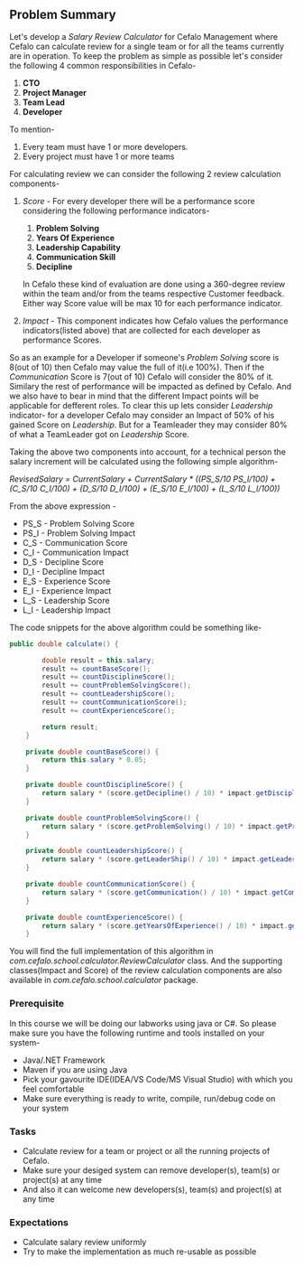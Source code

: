 ## Problem Summary ##
Let's develop a *Salary Review Calculator* for Cefalo Management where Cefalo can calculate review for a single team or for all the teams currently are in operation. 
To keep the problem as simple as possible let's consider the following 4 common responsibilities in Cefalo-

1. **CTO**
2. **Project Manager**
3. **Team Lead**
4. **Developer**

To mention- 
1. Every team must have 1 or more developers.
2. Every project must have 1 or more teams

For calculating review we can consider the following 2 review calculation components-

1. *Score* - For every developer there will be a performance score considering the following performance indicators-
    1. **Problem Solving**
    2. **Years Of Experience**
    3. **Leadership Capability**
    4. **Communication Skill**
    5. **Decipline**

    In Cefalo these kind of evaluation are done using a 360-degree review within the team and/or from the teams respective Customer feedback. 
    Either way Score value will be max 10 for each performance indicator.

2. *Impact* - This component indicates how Cefalo values the performance indicators(listed above) that are collected for each developer as performance Scores. 

So as an example for a Developer if someone's *Problem Solving* score is 8(out of 10) then Cefalo may value the full of it(i.e 100%). 
Then if the *Communication* Score is 7(out of 10) Cefalo will consider the 80% of it. 
Similary the rest of performance will be impacted as defined by Cefalo. 
And we also have to bear in mind that the different Impact points will be applicable for defferent roles. 
To clear this up lets consider *Leadership* indicator- for a developer Cefalo may consider an Impact of 50% of his gained Score on *Leadership*. But for a Teamleader they may consider 80% of what a TeamLeader got on *Leadership* Score.

Taking the above two components into account, for a technical person the salary increment will be calculated using the following simple algorithm-

_RevisedSalary = CurrentSalary + CurrentSalary * ((PS_S/10  PS_I/100) + (C_S/10  C_I/100) + (D_S/10  D_I/100) + (E_S/10  E_I/100) + (L_S/10  L_I/100))_

From the above expression -
* PS_S - Problem Solving Score  
* PS_I -  Problem Solving Impact
* C_S -  Communication Score    
* C_I - Communication Impact
* D_S -  Decipline Score        
* D_I - Decipline Impact
* E_S -  Experience Score
* E_I - Experience Impact
* L_S -  Leadership Score
* L_I - Leadership Impact

The code snippets for the above algorithm could be something like-
```java
public double calculate() {

        double result = this.salary;
        result += countBaseScore();
        result += countDisciplineScore();
        result += countProblemSolvingScore();
        result += countLeadershipScore();
        result += countCommunicationScore();
        result += countExperienceScore();

        return result;
    }

    private double countBaseScore() {
        return this.salary * 0.05;
    }

    private double countDisciplineScore() {
        return salary * (score.getDecipline() / 10) * impact.getDisciplineImpact();
    }

    private double countProblemSolvingScore() {
        return salary * (score.getProblemSolving() / 10) * impact.getProblemSolvingImpact();
    }

    private double countLeadershipScore() {
        return salary * (score.getLeaderShip() / 10) * impact.getLeadershipImpact();
    }

    private double countCommunicationScore() {
        return salary * (score.getCommunication() / 10) * impact.getCommunicationImpact();
    }

    private double countExperienceScore() {
        return salary * (score.getYearsOfExperience() / 10) * impact.getExperienceImpact();
    }
```
You will find the full implementation of this algorithm in _com.cefalo.school.calculator.ReviewCalculator_ class.
And the supporting classes(Impact and Score) of the review calculation components are also available in _com.cefalo.school.calculator_ package.


### Prerequisite ###
In this course we will be doing our labworks using java or C#. So please make sure you have the following runtime and tools installed on your system-
* Java/.NET Framework
* Maven if you are using Java
* Pick your gavourite IDE(IDEA/VS Code/MS Visual Studio) with which you feel comfortable
* Make sure everything is ready to write, compile, run/debug code on your system

### Tasks ###

* Calculate review for a team or project or all the running projects of Cefalo.
* Make sure your desiged system can remove developer(s), team(s) or project(s) at any time
* And also it can welcome new developers(s), team(s) and project(s) at any time

### Expectations ###
* Calculate salary review uniformly
* Try to make the implementation as much re-usable as possible